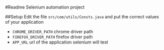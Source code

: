 #Readme
Selenium automation project

##Setup
Edit the file `src/com/utils/Consts.java` and put the correct values of your application <br>
* `CHROME_DRIVER_PATH` chrome driver path
* `FIREFOX_DRIVER_PATH` firefox driver path
* `APP_URL` url of the application selenium will test

